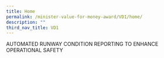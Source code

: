 ```yaml
---
title: Home
permalink: /minister-value-for-money-award/VD1/home/
description: ""
third_nav_title: VD1
---
```

<p class="mb-0 text-center text-primary h1" >AUTOMATED RUNWAY CONDITION REPORTING TO ENHANCE OPERATIONAL SAFETY</p>